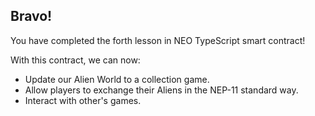 ## Bravo! 

You have completed the forth lesson in NEO TypeScript smart contract! 

With this contract, we can now: 

- Update our Alien World to a collection game.
- Allow players to exchange their Aliens in the NEP-11 standard way.
- Interact with other's games.